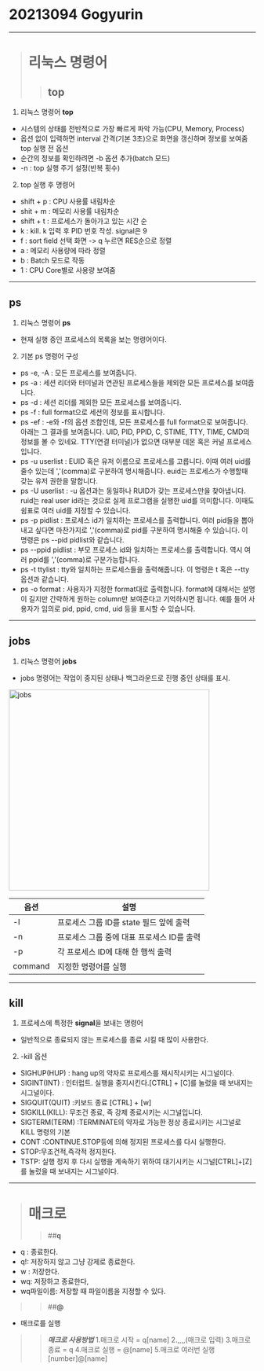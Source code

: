 # 20213094 Gogyurin
-------------------
># 리눅스 명령어
>>## top
1) 리눅스 명령어 **top**
+ 시스템의 상태를 전반적으로 가장 빠르게 파악 가능(CPU, Memory, Process)
+ 옵션 없이 입력하면 interval 간격(기본 3초)으로 화면을 갱신하며 정보를 보여줌
top 실행 전 옵션
+ 순간의 정보를 확인하려면 -b 옵션 추가(batch 모드)
+ -n : top 실행 주기 설정(반복 횟수)
2. top 실행 후 명령어
+ shift + p : CPU 사용률 내림차순
+ shit + m : 메모리 사용률 내림차순
+ shift + t : 프로세스가 돌아가고 있는 시간 순
+ k : kill. k 입력 후 PID 번호 작성. signal은 9
+ f : sort field 선택 화면 -> q 누르면 RES순으로 정렬
+ a : 메모리 사용량에 따라 정렬
+ b : Batch 모드로 작동
+ 1 : CPU Core별로 사용량 보여줌

--------------------
## ps
1) 리눅스 명령어 **ps**
+ 현재 실행 중인 프로세스의 목록을 보는 명령어이다.
2) 기본 ps 명령어 구성
+ ps -e, -A : 모든 프로세스를 보여줍니다. 
+ ps -a : 세션 리더와 터미널과 연관된 프로세스들을 제외한 모든 프로세스를 보여줍니다.
+ ps -d : 세션 리더를 제외한 모든 프로세스를 보여줍니다.
+ ps -f : full format으로 세션의 정보를 표시합니다. 
+ ps -ef : -e와 -f의 옵션 조합인데, 모든 프로세스를 full format으로 보여줍니다. 아래는 그 결과를 보여줍니다. UID, PID, PPID, C, STIME, TTY, TIME, CMD의 정보를 볼 수 있네요. TTY(연결 터미널)가 없으면 대부분 데몬 혹은 커널 프로세스입니다. 
+ ps -u userlist : EUID 혹은 유저 이름으로 프로세스를 고릅니다. 이때 여러 uid를 줄수 있는데 ','(comma)로 구분하여 명시해줍니다. euid는 프로세스가 수행할때 갖는 유저 권한을 말합니다.
+ ps -U userlist : -u 옵션과는 동일하나 RUID가 갖는 프로세스만을 찾아냅니다. ruid는 real user id라는 것으로 실제 프로그램을 실행한 uid를 의미합니다. 이때도 쉼표로 여러 uid를 지정할 수 있습니다.
+ ps -p pidlist : 프로세스 id가 일치하는 프로세스를 출력합니다. 여러 pid들을 뽑아내고 싶다면 마찬가지로 ','(comma)로 pid를 구분하여 명시해줄 수 있습니다. 이 명령은 ps --pid pidlist와 같습니다.
+ ps --ppid pidlist : 부모 프로세스 id와 일치하는 프로세스를 출력합니다. 역시 여러 ppid를 ','(comma)로 구분가능합니다.
+ ps -t ttylist : tty와 일치하는 프로세스들을 출력해줍니다. 이 명령은 t 혹은 --tty 옵션과 같습니다. 
+ ps -o format : 사용자가 지정한 format대로 출력합니다. format에 대해서는 설명이 길지만 간략하게 원하는 column만 보여준다고 기억하시면 됩니다. 예를 들어 사용자가 임의로 pid, ppid, cmd, uid 등을 표시할 수 있습니다.

---------------------
## jobs
1) 리눅스 명령어 **jobs**
+ jobs 명령어는 작업이 중지된 상태나 백그라운드로 진행 중인 상태를 표시.
<img width="409" alt="jobs" src="https://user-images.githubusercontent.com/106871417/172000353-251bb077-450f-4aea-9bca-8a0482263a21.PNG">

|옵션|설명|
|-----|---|
|-l|프로세스 그룹 ID를 state 필드 앞에 출력|
|-n|프로세스 그룹 중에 대표 프로세스 ID를 출력|
|-p|각 프로세스 ID에 대해 한 행씩 출력|
|command|지정한 명령어를 실행|

----------------------
## kill
1) 프로세스에 특정한 **signal**을 보내는 명령어 
+ 일반적으로 종료되지 않는 프로세스를 종료 시킬 때 많이 사용한다. 
2) -kill 옵션
+ SIGHUP(HUP) : hang up의 약자로 프로세스를 재시작시키는 시그널이다.
+ SIGINT(INT) : 인터럽트. 실행을 중지시킨다.[CTRL] + [C]를 눌렀을 때 보내지는 시그널이다.
+ SIGQUIT(QUIT) :키보드 종료 [CTRL] + [w]
+ SIGKILL(KILL): 무조건 종료, 즉 강제 종료시키는 시그널입니다.
+ SIGTERM(TERM) :TERMINATE의 약자로 가능한 정상 종료시키는 시그널로 KILL 명령의 기본
+ CONT :CONTINUE.STOP등에 의해 정지된 프로세스를 다시 실행한다.
+ STOP:무조건적,즉각적 정지한다.
+ TSTP: 실행 정지 후 다시 실행을 계속하기 위하여 대기시키는 시그널[CTRL]+[Z]를 눌렀을 때 보내지는 시그널이다.

------------------------
> # 매크로
>> ##**q**
+ q : 종료한다.
+ q!: 저장하지 않고 그냥 강제로 종료한다.
+ w : 저장한다.
+ wq: 저장하고 종료한다,
+ wq파일이름: 저장할 때 파일이름을 지정할 수 있다.

>> ##**@**
+ 매크로를 실행
 
 >>***매크로 사용방법***
 1.매크로 시작 = q[name]
 2.,,,,(매크로 입력)
 3.매크로 종료 = q
 4.매크로 실행 = @[name]
 5.매크로 여러번 실행 [number]@[name]
 
